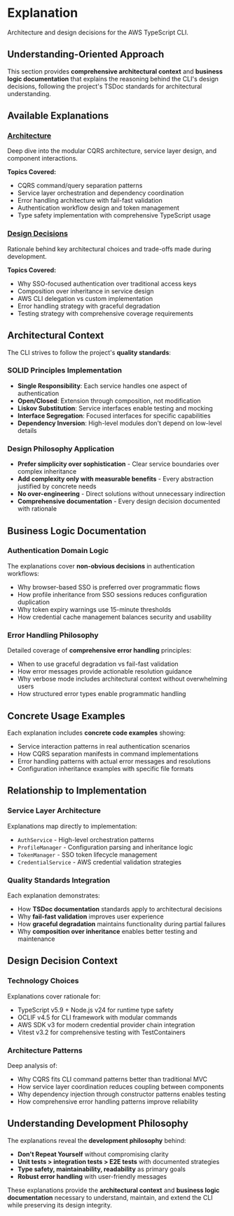 # Explanation

Architecture and design decisions for the AWS TypeScript CLI.

## Understanding-Oriented Approach

This section provides **comprehensive architectural context** and **business logic
documentation** that explains the reasoning behind the CLI's design decisions,
following the project's TSDoc standards for architectural understanding.

## Available Explanations

### [Architecture](./architecture)

Deep dive into the modular CQRS architecture, service layer design, and component
interactions.

**Topics Covered:**

- CQRS command/query separation patterns
- Service layer orchestration and dependency coordination
- Error handling architecture with fail-fast validation
- Authentication workflow design and token management
- Type safety implementation with comprehensive TypeScript usage

### [Design Decisions](./design-decisions)

Rationale behind key architectural choices and trade-offs made during development.

**Topics Covered:**

- Why SSO-focused authentication over traditional access keys
- Composition over inheritance in service design
- AWS CLI delegation vs custom implementation
- Error handling strategy with graceful degradation
- Testing strategy with comprehensive coverage requirements

## Architectural Context

The CLI strives to follow the project's **quality standards**:

### SOLID Principles Implementation

- **Single Responsibility**: Each service handles one aspect of authentication
- **Open/Closed**: Extension through composition, not modification
- **Liskov Substitution**: Service interfaces enable testing and mocking
- **Interface Segregation**: Focused interfaces for specific capabilities
- **Dependency Inversion**: High-level modules don't depend on low-level details

### Design Philosophy Application

- **Prefer simplicity over sophistication** - Clear service boundaries over
  complex inheritance
- **Add complexity only with measurable benefits** - Every abstraction
  justified by concrete needs
- **No over-engineering** - Direct solutions without unnecessary indirection
- **Comprehensive documentation** - Every design decision documented with rationale

## Business Logic Documentation

### Authentication Domain Logic

The explanations cover **non-obvious decisions** in authentication workflows:

- Why browser-based SSO is preferred over programmatic flows
- How profile inheritance from SSO sessions reduces configuration duplication
- Why token expiry warnings use 15-minute thresholds
- How credential cache management balances security and usability

### Error Handling Philosophy

Detailed coverage of **comprehensive error handling** principles:

- When to use graceful degradation vs fail-fast validation
- How error messages provide actionable resolution guidance
- Why verbose mode includes architectural context without overwhelming users
- How structured error types enable programmatic handling

## Concrete Usage Examples

Each explanation includes **concrete code examples** showing:

- Service interaction patterns in real authentication scenarios
- How CQRS separation manifests in command implementations
- Error handling patterns with actual error messages and resolutions
- Configuration inheritance examples with specific file formats

## Relationship to Implementation

### Service Layer Architecture

Explanations map directly to implementation:

- `AuthService` - High-level orchestration patterns
- `ProfileManager` - Configuration parsing and inheritance logic
- `TokenManager` - SSO token lifecycle management
- `CredentialService` - AWS credential validation strategies

### Quality Standards Integration

Each explanation demonstrates:

- How **TSDoc documentation** standards apply to architectural decisions
- Why **fail-fast validation** improves user experience
- How **graceful degradation** maintains functionality during partial failures
- Why **composition over inheritance** enables better testing and maintenance

## Design Decision Context

### Technology Choices

Explanations cover rationale for:

- TypeScript v5.9 + Node.js v24 for runtime type safety
- OCLIF v4.5 for CLI framework with modular commands
- AWS SDK v3 for modern credential provider chain integration
- Vitest v3.2 for comprehensive testing with TestContainers

### Architecture Patterns

Deep analysis of:

- Why CQRS fits CLI command patterns better than traditional MVC
- How service layer coordination reduces coupling between components
- Why dependency injection through constructor patterns enables testing
- How comprehensive error handling patterns improve reliability

## Understanding Development Philosophy

The explanations reveal the **development philosophy** behind:

- **Don't Repeat Yourself** without compromising clarity
- **Unit tests > integration tests > E2E tests** with documented strategies
- **Type safety, maintainability, readability** as primary goals
- **Robust error handling** with user-friendly messages

These explanations provide the **architectural context** and **business logic
documentation** necessary to understand, maintain, and extend the CLI while
preserving its design integrity.
